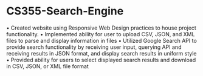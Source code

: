 # CS355-Search-Engine
•	Created website using Responsive Web Design practices to house project functionality. 
•	Implemented ability for user to upload CSV, JSON, and XML files to parse and display information in files
•	Utilized Google Search API to provide search functionality by receiving user input, querying API and receiving results in JSON format, and display search results in uniform style
•	Provided ability for users to select displayed search results and download in CSV, JSON, or XML file format
